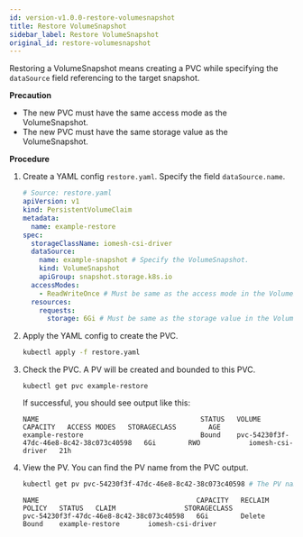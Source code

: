 ```yaml
---
id: version-v1.0.0-restore-volumesnapshot
title: Restore VolumeSnapshot
sidebar_label: Restore VolumeSnapshot
original_id: restore-volumesnapshot
---
```


Restoring a VolumeSnapshot means creating a PVC while specifying the `dataSource` field referencing to the target snapshot. 

**Precaution** 
- The new PVC must have the same access mode as the VolumeSnapshot.
- The new PVC must have the same storage value as the VolumeSnapshot.

**Procedure**

1. Create a YAML config `restore.yaml`. Specify the field `dataSource.name`.

    ```yaml
    # Source: restore.yaml
    apiVersion: v1
    kind: PersistentVolumeClaim
    metadata:
      name: example-restore 
    spec:
      storageClassName: iomesh-csi-driver 
      dataSource:
        name: example-snapshot # Specify the VolumeSnapshot.
        kind: VolumeSnapshot
        apiGroup: snapshot.storage.k8s.io
      accessModes:
        - ReadWriteOnce # Must be same as the access mode in the VolumeSnapshot.
      resources:
        requests:
          storage: 6Gi # Must be same as the storage value in the VolumeSnapshot.
    ```

2. Apply the YAML config to create the PVC.

    ```bash
    kubectl apply -f restore.yaml
    ```
3. Check the PVC. A PV will be created and bounded to this PVC.

    ```
    kubectl get pvc example-restore
    ```
   If successful, you should see output like this:
    ```output
    NAME                                        STATUS   VOLUME                                     CAPACITY   ACCESS MODES   STORAGECLASS        AGE
    example-restore                             Bound    pvc-54230f3f-47dc-46e8-8c42-38c073c40598   6Gi        RWO            iomesh-csi-driver   21h   
    ```
4. View the PV. You can find the PV name from the PVC output.
    ```bash
    kubectl get pv pvc-54230f3f-47dc-46e8-8c42-38c073c40598 # The PV name you get in Step 3.
    ```
    ```output
    NAME                                       CAPACITY   RECLAIM POLICY   STATUS   CLAIM                 STORAGECLASS
    pvc-54230f3f-47dc-46e8-8c42-38c073c40598   6Gi        Delete           Bound    example-restore       iomesh-csi-driver
    ```